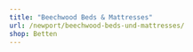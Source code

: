 ```yaml
---
title: "Beechwood Beds & Mattresses"
url: /newport/beechwood-beds-und-mattresses/
shop: Betten
---
```

